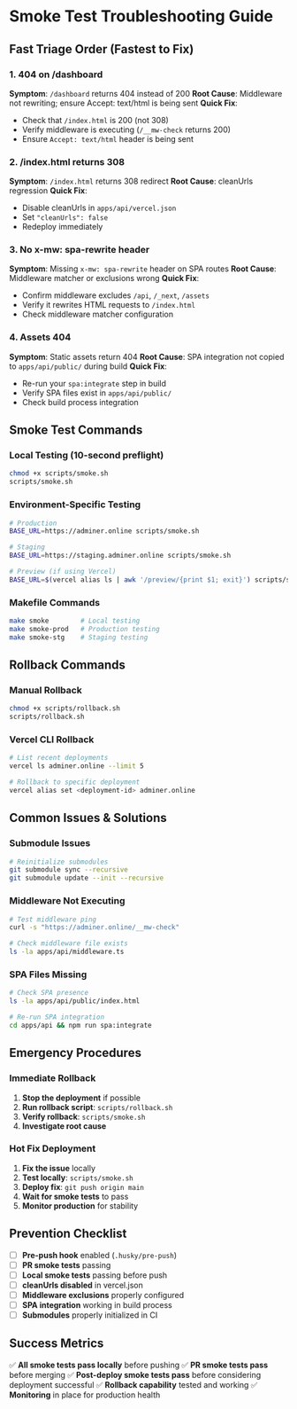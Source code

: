 # Smoke Test Troubleshooting Guide

## Fast Triage Order (Fastest to Fix)

### 1. 404 on /dashboard
**Symptom**: `/dashboard` returns 404 instead of 200
**Root Cause**: Middleware not rewriting; ensure Accept: text/html is being sent
**Quick Fix**: 
- Check that `/index.html` is 200 (not 308)
- Verify middleware is executing (`/__mw-check` returns 200)
- Ensure `Accept: text/html` header is being sent

### 2. /index.html returns 308
**Symptom**: `/index.html` returns 308 redirect
**Root Cause**: cleanUrls regression
**Quick Fix**: 
- Disable cleanUrls in `apps/api/vercel.json`
- Set `"cleanUrls": false`
- Redeploy immediately

### 3. No x-mw: spa-rewrite header
**Symptom**: Missing `x-mw: spa-rewrite` header on SPA routes
**Root Cause**: Middleware matcher or exclusions wrong
**Quick Fix**:
- Confirm middleware excludes `/api`, `/_next`, `/assets`
- Verify it rewrites HTML requests to `/index.html`
- Check middleware matcher configuration

### 4. Assets 404
**Symptom**: Static assets return 404
**Root Cause**: SPA integration not copied to `apps/api/public/` during build
**Quick Fix**:
- Re-run your `spa:integrate` step in build
- Verify SPA files exist in `apps/api/public/`
- Check build process integration

## Smoke Test Commands

### Local Testing (10-second preflight)
```bash
chmod +x scripts/smoke.sh
scripts/smoke.sh
```

### Environment-Specific Testing
```bash
# Production
BASE_URL=https://adminer.online scripts/smoke.sh

# Staging
BASE_URL=https://staging.adminer.online scripts/smoke.sh

# Preview (if using Vercel)
BASE_URL=$(vercel alias ls | awk '/preview/{print $1; exit}') scripts/smoke.sh
```

### Makefile Commands
```bash
make smoke        # Local testing
make smoke-prod   # Production testing
make smoke-stg    # Staging testing
```

## Rollback Commands

### Manual Rollback
```bash
chmod +x scripts/rollback.sh
scripts/rollback.sh
```

### Vercel CLI Rollback
```bash
# List recent deployments
vercel ls adminer.online --limit 5

# Rollback to specific deployment
vercel alias set <deployment-id> adminer.online
```

## Common Issues & Solutions

### Submodule Issues
```bash
# Reinitialize submodules
git submodule sync --recursive
git submodule update --init --recursive
```

### Middleware Not Executing
```bash
# Test middleware ping
curl -s "https://adminer.online/__mw-check"

# Check middleware file exists
ls -la apps/api/middleware.ts
```

### SPA Files Missing
```bash
# Check SPA presence
ls -la apps/api/public/index.html

# Re-run SPA integration
cd apps/api && npm run spa:integrate
```

## Emergency Procedures

### Immediate Rollback
1. **Stop the deployment** if possible
2. **Run rollback script**: `scripts/rollback.sh`
3. **Verify rollback**: `scripts/smoke.sh`
4. **Investigate root cause**

### Hot Fix Deployment
1. **Fix the issue** locally
2. **Test locally**: `scripts/smoke.sh`
3. **Deploy fix**: `git push origin main`
4. **Wait for smoke tests** to pass
5. **Monitor production** for stability

## Prevention Checklist

- [ ] **Pre-push hook** enabled (`.husky/pre-push`)
- [ ] **PR smoke tests** passing
- [ ] **Local smoke tests** passing before push
- [ ] **cleanUrls disabled** in vercel.json
- [ ] **Middleware exclusions** properly configured
- [ ] **SPA integration** working in build process
- [ ] **Submodules** properly initialized in CI

## Success Metrics

✅ **All smoke tests pass locally** before pushing
✅ **PR smoke tests pass** before merging
✅ **Post-deploy smoke tests pass** before considering deployment successful
✅ **Rollback capability** tested and working
✅ **Monitoring** in place for production health 